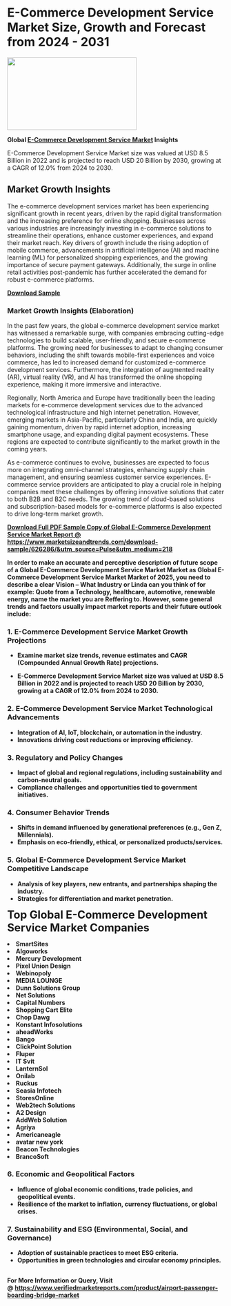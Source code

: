 <H1>E-Commerce Development Service Market Size, Growth and Forecast from 2024 - 2031</H1><img class="aligncenter size-medium wp-image-584254" src="https://thirdeyenews.in/wp-content/uploads/2024/09/Global-Market-Research-300x168.jpeg" alt="" width="300" height="168" /><p><strong>Global&nbsp;<a href="https://www.marketsizeandtrends.com/download-sample/626286/&amp;utm_source=Pulse&amp;utm_medium=218">E-Commerce Development Service Market</a> Insights</strong></p><p>E-Commerce Development Service Market size was valued at USD 8.5 Billion in 2022 and is projected to reach USD 20 Billion by 2030, growing at a CAGR of 12.0% from 2024 to 2030.</p><p><h2>Market Growth Insights</h2> <p>The e-commerce development services market has been experiencing significant growth in recent years, driven by the rapid digital transformation and the increasing preference for online shopping. Businesses across various industries are increasingly investing in e-commerce solutions to streamline their operations, enhance customer experiences, and expand their market reach. Key drivers of growth include the rising adoption of mobile commerce, advancements in artificial intelligence (AI) and machine learning (ML) for personalized shopping experiences, and the growing importance of secure payment gateways. Additionally, the surge in online retail activities post-pandemic has further accelerated the demand for robust e-commerce platforms.</p> <p><strong><a href="#">Download Sample</a></strong></p> <h3>Market Growth Insights (Elaboration)</h3> <p>In the past few years, the global e-commerce development service market has witnessed a remarkable surge, with companies embracing cutting-edge technologies to build scalable, user-friendly, and secure e-commerce platforms. The growing need for businesses to adapt to changing consumer behaviors, including the shift towards mobile-first experiences and voice commerce, has led to increased demand for customized e-commerce development services. Furthermore, the integration of augmented reality (AR), virtual reality (VR), and AI has transformed the online shopping experience, making it more immersive and interactive.</p> <p>Regionally, North America and Europe have traditionally been the leading markets for e-commerce development services due to the advanced technological infrastructure and high internet penetration. However, emerging markets in Asia-Pacific, particularly China and India, are quickly gaining momentum, driven by rapid internet adoption, increasing smartphone usage, and expanding digital payment ecosystems. These regions are expected to contribute significantly to the market growth in the coming years.</p> <p>As e-commerce continues to evolve, businesses are expected to focus more on integrating omni-channel strategies, enhancing supply chain management, and ensuring seamless customer service experiences. E-commerce service providers are anticipated to play a crucial role in helping companies meet these challenges by offering innovative solutions that cater to both B2B and B2C needs. The growing trend of cloud-based solutions and subscription-based models for e-commerce platforms is also expected to drive long-term market growth.</p> <p><strong><a href="#"></p><p><span class=""><strong>Download Full PDF Sample Copy of Global E-Commerce Development Service Market Report</strong> @ <a href="https://www.marketsizeandtrends.com/download-sample/626286/&amp;utm_source=Pulse&amp;utm_medium=218" target="_blank">https://www.marketsizeandtrends.com/download-sample/626286/&amp;utm_source=Pulse&amp;utm_medium=218</a></span></p><p>In order to make an accurate and perceptive description of future scope of a Global&nbsp;E-Commerce Development Service Market Market as Global&nbsp;E-Commerce Development Service Market Market of 2025, you need to describe a clear Vision &ndash; What Industry or Linda can you think of for example: Quote from a Technology, healthcare, automotive, renewable energy, name the market you are Reffering to. However, some general trends and factors usually impact market reports and their future outlook include:</p><h3>1.&nbsp;<strong>E-Commerce Development Service Market Growth Projections</strong></h3><ul><li>Examine market size trends, revenue estimates and CAGR (Compounded Annual Growth Rate) projections.</li><li><p>E-Commerce Development Service Market size was valued at USD 8.5 Billion in 2022 and is projected to reach USD 20 Billion by 2030, growing at a CAGR of 12.0% from 2024 to 2030.</p></li></ul><h3>2.&nbsp;<strong>E-Commerce Development Service Market Technological Advancements</strong></h3><ul><li>Integration of AI, IoT, blockchain, or automation in the industry.</li><li>Innovations driving cost reductions or improving efficiency.</li></ul><h3>3.&nbsp;<strong>Regulatory and Policy Changes</strong></h3><ul><li>Impact of global and regional regulations, including sustainability and carbon-neutral goals.</li><li>Compliance challenges and opportunities tied to government initiatives.</li></ul><h3>4.&nbsp;<strong>Consumer Behavior Trends</strong></h3><ul><li>Shifts in demand influenced by generational preferences (e.g., Gen Z, Millennials).</li><li>Emphasis on eco-friendly, ethical, or personalized products/services.</li></ul><h3>5.&nbsp;<strong>Global E-Commerce Development Service Market Competitive Landscape</strong></h3><ul><li>Analysis of key players, new entrants, and partnerships shaping the industry.</li><li>Strategies for differentiation and market penetration.</li></ul><p data-pm-slice="1 1 []"><span style="color: inherit; font-family: inherit; font-size: 25px;">Top Global E-Commerce Development Service Market Companies</span></p><div class="" data-test-id=""><p><li>SmartSites</li><li> Algoworks</li><li> Mercury Development</li><li> Pixel Union Design</li><li> Webinopoly</li><li> MEDIA LOUNGE</li><li> Dunn Solutions Group</li><li> Net Solutions</li><li> Capital Numbers</li><li> Shopping Cart Elite</li><li> Chop Dawg</li><li> Konstant Infosolutions</li><li> aheadWorks</li><li> Bango</li><li> ClickPoint Solution</li><li> Fluper</li><li> IT Svit</li><li> LanternSol</li><li> Onilab</li><li> Ruckus</li><li> Seasia Infotech</li><li> StoresOnline</li><li> Web2tech Solutions</li><li> A2 Design</li><li> AddWeb Solution</li><li> Agriya</li><li> Americaneagle</li><li> avatar new york</li><li> Beacon Technologies</li><li> BrancoSoft</li></p></div><h3>6.&nbsp;<strong>Economic and Geopolitical Factors</strong></h3><ul><li>Influence of global economic conditions, trade policies, and geopolitical events.</li><li>Resilience of the market to inflation, currency fluctuations, or global crises.</li></ul><h3>7.&nbsp;<strong>Sustainability and ESG (Environmental, Social, and Governance)</strong></h3><ul><li>Adoption of sustainable practices to meet ESG criteria.</li><li>Opportunities in green technologies and circular economy principles.</li></ul><h2><strong style="font-size: 14px;">For More Information or Query, Visit @&nbsp;</strong><a style="background-color: #ffffff; font-size: 14px;" href="https://www.marketsizeandtrends.com/report/e-commerce-development-service-market/" target="_blank">https://www.verifiedmarketreports.com/product/airport-passenger-boarding-bridge-market</a></h2>
